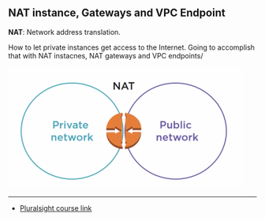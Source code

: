 ## NAT instance, Gateways and VPC Endpoint

__NAT__: Network address translation.

How to let private instances get access to the Internet. Going to accomplish that with NAT instacnes, NAT gateways and VPC endpoints/

![](/assets/NAT.png)

---

* [Pluralsight course link](https://app.pluralsight.com/player?course=aws-certified-solutions-architect-associate&author=elias-khnaser&name=aws-certified-solutions-architect-associate-m3&clip=1&mode=live)